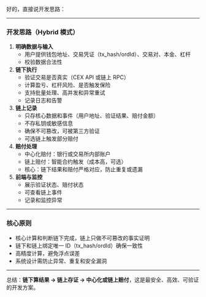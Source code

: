 好的，直接说开发思路：

------

### 开发思路（Hybrid 模式）

1. **明确数据与输入**
   - 用户提供钱包地址、交易凭证（tx_hash/ordId）、交易对、本金、杠杆
   - 校验数据合法性
2. **链下执行**
   - 验证交易是否真实（CEX API 或链上 RPC）
   - 计算盈亏、杠杆风险、是否触发保险
   - 支持批量处理、高并发和异常重试
   - 记录日志和告警
3. **链上记录**
   - 只存核心数据和事件（用户地址、验证结果、赔付金额）
   - 不存私钥或敏感信息
   - 确保不可篡改，可被第三方验证
   - 可选链上触发部分赔付
4. **赔付处理**
   - 中心化赔付：银行或交易所内部账户
   - 链上赔付：智能合约触发（成本高，可选）
   - 核心：链下结果和赔付严格对应，防止重复或遗漏
5. **前端与监控**
   - 展示验证状态、赔付状态
   - 可查看链上事件
   - 记录和监控异常

------

### 核心原则

- 核心计算和判断链下完成，链上只做不可篡改的事实证明
- 链下和链上绑定唯一 ID（tx_hash/ordId）确保一致性
- 高精度计算，避免浮点误差
- 系统设计需防止异常、重复和安全漏洞

------

总结：**链下算结果 → 链上存证 → 中心化或链上赔付**，这是最安全、高效、可验证的开发方案。